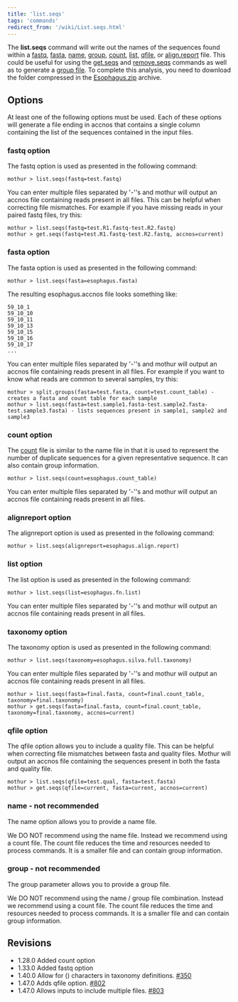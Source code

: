```yaml
---
title: 'list.seqs'
tags: 'commands'
redirect_from: '/wiki/List.seqs.html'
---
```

The **list.seqs** command will write out the names
of the sequences found within a [ fastq](/wiki/fastq_file), [
fasta](/wiki/fasta_file), [ name](/wiki/name_file), [
group](/wiki/group_file), [ count](/wiki/Count_File), [
list](/wiki/list_file), [
qfile](/wiki/qual_file), or [
align.report](/wiki/align.report_file) file. This could be useful
for using the [get.seqs](/wiki/get.seqs) and
[remove.seqs](/wiki/remove.seqs) commands as well as to generate a
[group file](/wiki/group_file). To complete this analysis, you need
to download the folder compressed in the [
Esophagus.zip](https://mothur.s3.us-east-2.amazonaws.com/wiki/esophagus.zip) archive.


## Options

At least one of the following options must be used. Each of these
options will generate a file ending in accnos that contains a single
column containing the list of the sequences contained in the input files.

### fastq option

The fastq option is used as presented in the following command:

    mothur > list.seqs(fastq=test.fastq)
    
You can enter multiple files separated by '-''s and mothur will output an accnos file containing reads present in all files. This can be helpful when correcting file mismatches. For example if you have missing reads in your paired fastq files, try this:

    mothur > list.seqs(fastq=test.R1.fastq-test.R2.fastq)
    mothur > get.seqs(fastq=test.R1.fastq-test.R2.fastq, accnos=current)

### fasta option

The fasta option is used as presented in the following command:

    mothur > list.seqs(fasta=esophagus.fasta)

The resulting esophagus.accnos file looks something like:

    59_10_1
    59_10_10
    59_10_11
    59_10_13
    59_10_15
    59_10_16
    59_10_17
    ...
    
You can enter multiple files separated by '-''s and mothur will output an accnos file containing reads present in all files. For example if you want to know what reads are common to several samples, try this:

    mothur > split.groups(fasta=test.fasta, count=test.count_table) - creates a fasta and count table for each sample
    mothur > list.seqs(fasta=test.sample1.fasta-test.sample2.fasta-test.sample3.fasta) - lists sequences present in sample1, sample2 and sample3 

### count option

The [ count](/wiki/Count_File) file is similar to the name file in
that it is used to represent the number of duplicate sequences for a
given representative sequence. It can also contain group information.

    mothur > list.seqs(count=esophagus.count_table)
    

You can enter multiple files separated by '-''s and mothur will output an accnos file containing reads present in all files.


### alignreport option

The alignreport option is used as presented in the following command:

    mothur > list.seqs(alignreport=esophagus.align.report)

### list option

The list option is used as presented in the following command:

    mothur > list.seqs(list=esophagus.fn.list)
    
You can enter multiple files separated by '-''s and mothur will output an accnos file containing reads present in all files.

### taxonomy option

The taxonomy option is used as presented in the following command:

    mothur > list.seqs(taxonomy=esophagus.silva.full.taxonomy)
    
You can enter multiple files separated by '-''s and mothur will output an accnos file containing reads present in all files.

    mothur > list.seqs(fasta=final.fasta, count=final.count_table, taxonomy=final.taxonomy)
    mothur > get.seqs(fasta=final.fasta, count=final.count_table, taxonomy=final.taxonomy, accnos=current)

    
### qfile option

The qfile option allows you to include a quality file. This can be helpful when correcting file mismatches between fasta and quality files.
Mothur will output an accnos file containing the sequences present in both the fasta and quality file.

    mothur > list.seqs(qfile=test.qual, fasta=test.fasta)
    mothur > get.seqs(qfile=current, fasta=current, accnos=current)

### name - not recommended

The name option allows you to provide a name file.

We DO NOT recommend using the name file. Instead we recommend using a count file. The count file reduces the time and resources needed to process commands. It is a smaller file and can contain group information.


### group - not recommended

The group parameter allows you to provide a group file.

We DO NOT recommend using the name / group file combination. Instead we recommend using a count file. The count file reduces the time and resources needed to process commands. It is a smaller file and can contain group information.

## Revisions

-   1.28.0 Added count option
-   1.33.0 Added fastq option
-   1.40.0 Allow for () characters in taxonomy definitions.
    [\#350](https://github.com/mothur/mothur/issues/350)
-   1.47.0 Adds qfile option. [\#802](https://github.com/mothur/mothur/issues/802)
-   1.47.0 Allows inputs to include multiple files. [\#803](https://github.com/mothur/mothur/issues/803)


